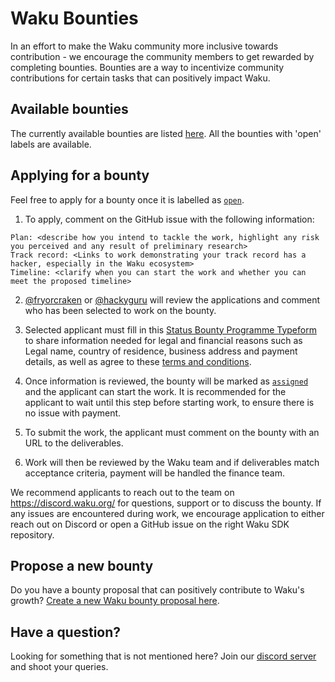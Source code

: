 # Waku Bounties

In an effort to make the Waku community more inclusive towards contribution - we encourage the community members to get rewarded by completing bounties.
Bounties are a way to incentivize community contributions for certain tasks that can positively impact Waku.


## Available bounties

The currently available bounties are listed [here](https://github.com/waku-org/bounties/labels/open).
All the bounties with 'open' labels are available.

## Applying for a bounty

Feel free to apply for a bounty once it is labelled as [`open`](https://github.com/waku-org/bounties/labels/open).

1. To apply, comment on the GitHub issue with the following information:

```
Plan: <describe how you intend to tackle the work, highlight any risk you perceived and any result of preliminary research>
Track record: <Links to work demonstrating your track record has a hacker, especially in the Waku ecosystem>
Timeline: <clarify when you can start the work and whether you can meet the proposed timeline>
```

2. [@fryorcraken](https://github.com/fryorcraken) or [@hackyguru](https://github.com/hackyguru) will review the applications and comment who has been selected to work on the bounty.


3. Selected applicant must fill in this [Status Bounty Programme Typeform](https://34z6hn3eyj7.typeform.com/to/kIQjJA0f) to share information needed for legal and financial reasons such as Legal name, country of residence, business address and payment details, as well as agree to these [terms and conditions](Terms-and-Conditions.md).

4. Once information is reviewed, the bounty will be marked as [`assigned`](https://github.com/waku-org/bounties/issues?q=is%3Aopen+label%3Aassigned+sort%3Aupdated-desc) and the applicant can start the work.
It is recommended for the applicant to wait until this step before starting work, to ensure there is no issue with payment.

5. To submit the work, the applicant must comment on the bounty with an URL to the deliverables.
6. Work will then be reviewed by the Waku team and if deliverables match acceptance criteria, payment will be handled the finance team.

We recommend applicants to reach out to the team on https://discord.waku.org/ for questions, support or to discuss the bounty.
If any issues are encountered during work, we encourage application to either reach out on Discord or open a GitHub issue on the right Waku SDK repository.

## Propose a new bounty

Do you have a bounty proposal that can positively contribute to Waku's growth? [Create a new Waku bounty proposal here](https://github.com/waku-org/bounties/issues/new?assignees=hackyguru&labels=&projects=&template=new-bounty.md&title=%5BBOUNTY%5D+%3CTitle+of+the+bounty%3E).


## Have a question?

Looking for something that is not mentioned here? Join our [discord server](https://discord.waku.org) and shoot your queries.
